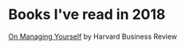 # Books I've read in 2018

<a href="https://www.amazon.com/Managing-Yourself-Measure-Clayton-Christensen/dp/1422157997">On Managing Yourself</a> by Harvard Business Review
